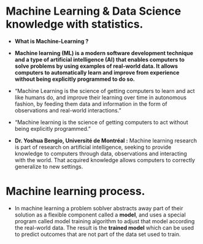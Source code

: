 # Machine Learning & Data Science knowledge with statistics.
* __What is Machine-Learning ?__
* __Machine learning (ML) is a modern software development technique and a type of artificial intelligence (AI) that enables computers to solve problems by using examples of real-world data. It allows computers to automatically learn and improve from experience without being explicitly programmed to do so.__

* “Machine Learning is the science of getting computers to learn and act like humans do, and improve their learning over time in autonomous fashion, by feeding them data and information in the form of observations and real-world interactions.”

* “Machine learning is the science of getting computers to act without being explicitly programmed.” 

* __Dr. Yoshua Bengio, Université de Montréal :__ Machine learning research is part of research on artificial intelligence, seeking to provide knowledge to computers through data, observations and interacting with the world. That acquired knowledge allows computers to correctly generalize to new settings. 

# Machine learning process.
* In machine learning a problem soblver abstracts away part of their solution as a flexible component called a __model__, and uses a special program called model training algorithm to adjust that model according the real-world data. The result is the __trained model__ which can be used to predict outcomes that are not part of the data set used to train.
